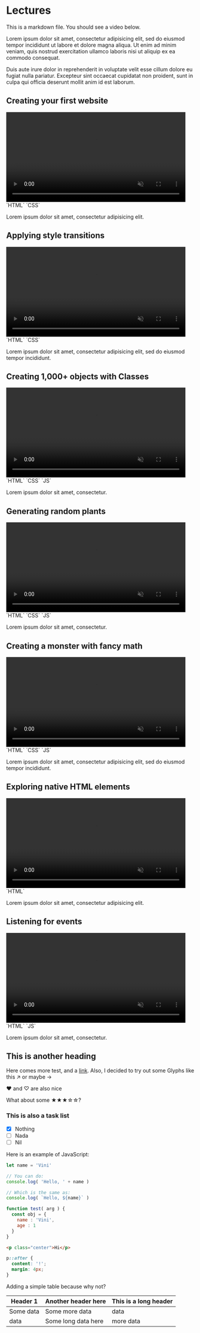 # Lectures

This is a markdown file. You should see a video below.

Lorem ipsum dolor sit amet, consectetur adipisicing elit, sed do eiusmod tempor incididunt ut labore et dolore magna aliqua. Ut enim ad minim veniam, quis nostrud exercitation ullamco laboris nisi ut aliquip ex ea commodo consequat.

Duis aute irure dolor in reprehenderit in voluptate velit esse cillum dolore eu fugiat nulla pariatur. Excepteur sint occaecat cupidatat non proident, sunt in culpa qui officia deserunt mollit anim id est laborum.


## Creating your first website

<video height="240" autoplay muted loop playsinline>
  <source src="examples/bio.mp4" type="video/mp4">
</video>
`HTML` `CSS`

Lorem ipsum dolor sit amet, consectetur adipisicing elit.

## Applying style transitions

<video height="240" autoplay muted loop playsinline>
  <source src="examples/sky.mp4" type="video/mp4">
</video>
`HTML` `CSS`

Lorem ipsum dolor sit amet, consectetur adipisicing elit, sed do eiusmod tempor incididunt.

## Creating 1,000+ objects with Classes

<video height="240" autoplay muted loop playsinline>
  <source src="examples/popup.mp4" type="video/mp4">
</video>
`HTML` `CSS` `JS`

Lorem ipsum dolor sit amet, consectetur.

## Generating random plants

<video height="240" autoplay muted loop playsinline>
  <source src="examples/garden.mp4" type="video/mp4">
</video>
`HTML` `CSS` `JS`

Lorem ipsum dolor sit amet, consectetur.

## Creating a monster with fancy math

<video height="240" autoplay muted loop playsinline>
  <source src="examples/eyes.mp4" type="video/mp4">
</video>
`HTML` `CSS` `JS`

Lorem ipsum dolor sit amet, consectetur adipisicing elit, sed do eiusmod tempor incididunt.

## Exploring native HTML elements

<video height="240" autoplay muted loop playsinline>
  <source src="examples/to-do.mp4" type="video/mp4">
</video>
`HTML`

Lorem ipsum dolor sit amet, consectetur adipisicing elit.

## Listening for events

<video height="240" autoplay muted loop playsinline>
  <source src="examples/dark-mode.mp4" type="video/mp4">
</video>
`HTML` `JS`

Lorem ipsum dolor sit amet, consectetur.

## This is another heading

Here comes more test, and a [link](https://vsueiro.com).
Also, I decided to try out some Glyphs like this ↗ or maybe →

♥ and ♡ are also nice

What about some ★★★☆☆?

### This is also a task list

- [x] Nothing
- [ ] Nada
- [ ] Nil

Here is an example of JavaScript:

```javascript
let name = 'Vini'

// You can do:
console.log( 'Hello, ' + name )

// Which is the same as:
console.log( `Hello, ${name}` )

function test( arg ) {
  const obj = {
    name : 'Vini',
    age : 1
  }
}
```

```html
<p class="center">Hi</p>
```

```css
p::after {
  content: '!';
  margin: 4px;
}
```


Adding a simple table because why not?

| Header 1 | Another header here | This is a long header |
| --- | --- | --- |
| Some data | Some more data | data |
| data | Some long data here | more data |
